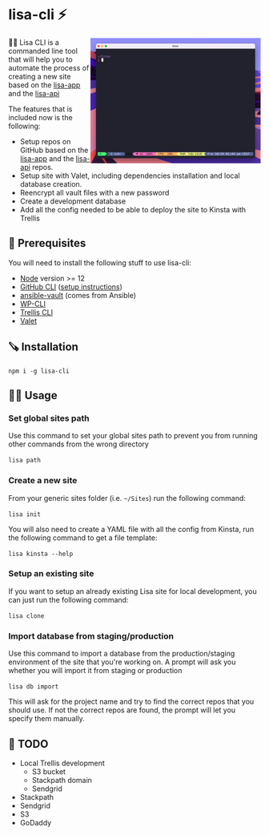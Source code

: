 # lisa-cli ⚡️
<img align="right" src="./docs/assets/lisa-init.gif"  height="250" />

💁‍♀️ Lisa CLI is a commanded line tool that will help you to automate the process of creating a new site based on the [lisa-app](https://github.com/triggerfishab/lisa-app) and the [lisa-api](https://github.com/triggerfishab/lisa-api)

The features that is included now is the following:
* Setup repos on GitHub based on the [lisa-app](https://github.com/triggerfishab/lisa-app) and the [lisa-api](https://github.com/triggerfishab/lisa-api) repos.
* Setup site with Valet, including dependencies installation and local database creation.
* Reencrypt all vault files with a new password
* Create a development database
* Add all the config needed to be able to deploy the site to Kinsta with Trellis

## 🔧 Prerequisites
You will need to install the following stuff to use lisa-cli:
* [Node](https://nodejs.org/en/) version >= 12
* [GitHub CLI](https://github.com/cli/cli) ([setup instructions](https://cli.github.com/manual/))
* [ansible-vault](https://docs.ansible.com/ansible/2.9/user_guide/vault.html) (comes from Ansible)
* [WP-CLI](https://wp-cli.org/)
* [Trellis CLI](https://github.com/roots/trellis-cli)
* [Valet](https://laravel.com/docs/8.x/valet)
## 🪚 Installation
```npm i -g lisa-cli```

## 🏃‍♂️ Usage

### Set global sites path
Use this command to set your global sites path to prevent you from running other commands from the wrong directory

```lisa path```

### Create a new site
From your generic sites folder (i.e. `~/Sites`) run the following command:

```lisa init```

You will also need to create a YAML file with all the config from Kinsta, run the following command to get a file template:

```lisa kinsta --help```

### Setup an existing site
If you want to setup an already existing Lisa site for local development, you can just run the following command:

```lisa clone```

### Import database from staging/production
Use this command to import a database from the production/staging environment of the site that you're working on. A prompt will ask you whether you will import it from staging or production

```lisa db import```

This will ask for the project name and try to find the correct repos that you should use. If not the correct repos are found, the prompt will let you specify them manually.

## 🔨 TODO
- Local Trellis development
	- S3 bucket
	- Stackpath domain
	- Sendgrid
- Stackpath
- Sendgrid
- S3
- GoDaddy
